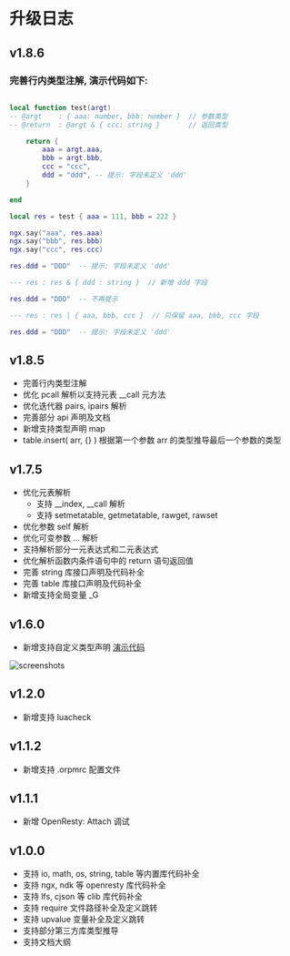 # 升级日志

## v1.8.6

### 完善行内类型注解, 演示代码如下:

```lua

local function test(argt)
-- @argt    : { aaa: number, bbb: number }  // 参数类型
-- @return  : @argt & { ccc: string }       // 返回类型

    return {
        aaa = argt.aaa,
        bbb = argt.bbb,
        ccc = "ccc",
        ddd = "ddd", -- 提示: 字段未定义 'ddd'
    }

end

local res = test { aaa = 111, bbb = 222 }

ngx.say("aaa", res.aaa)
ngx.say("bbb", res.bbb)
ngx.say("ccc", res.ccc)

res.ddd = "DDD"  -- 提示: 字段未定义 'ddd'

--- res : res & { ddd : string }  // 新增 ddd 字段

res.ddd = "DDD"  -- 不再提示

--- res : res | { aaa, bbb, ccc }  // 只保留 aaa, bbb, ccc 字段

res.ddd = "DDD"  -- 提示: 字段未定义 'ddd'

```

## v1.8.5

* 完善行内类型注解
* 优化 pcall 解析以支持元表 __call 元方法
* 优化迭代器 pairs, ipairs 解析
* 完善部分 api 声明及文档
* 新增支持类型声明 map<T>
* table.insert( arr, {} ) 根据第一个参数 arr 的类型推导最后一个参数的类型

## v1.7.5

* 优化元表解析
    * 支持 __index, __call 解析
    * 支持 setmetatable, getmetatable, rawget, rawset
* 优化参数 self 解析
* 优化可变参数 ... 解析
* 支持解析部分一元表达式和二元表达式
* 优化解析函数内条件语句中的 return 语句返回值
* 完善 string 库接口声明及代码补全
* 完善 table 库接口声明及代码补全
* 新增支持全局变量 _G

## v1.6.0

* 新增支持自定义类型声明 [演示代码](https://raw.githubusercontent.com/killsen/openresty-appx/main/nginx/testing/typed.lua)

![screenshots](https://raw.githubusercontent.com/killsen/openresty-vsce/master/images/typed.png)

## v1.2.0

* 新增支持 luacheck

## v1.1.2

* 新增支持 .orpmrc 配置文件

## v1.1.1

* 新增 OpenResty: Attach 调试

## v1.0.0

* 支持 io, math, os, string, table 等内置库代码补全
* 支持 ngx, ndk 等 openresty 库代码补全
* 支持 lfs, cjson 等 clib 库代码补全
* 支持 require 文件路径补全及定义跳转
* 支持 upvalue 变量补全及定义跳转
* 支持部分第三方库类型推导
* 支持文档大纲
